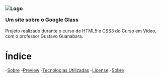 <h3 aling="center">
    <img alt="Logo" src=".github/glass-logo-peq.pg">
    <br>
    <p>Um site sobre o Google Glass</p>
</h3>

 Projeto realizado durante o curso de HTML5 e CSS3 do Curso em Video, com o professor Gustavo Guanabara.

# Índice

-[Sobre]()
-[Preview]()
-[Tecnologias Utilizadas]()
-[License]()
-[Sobre]()


